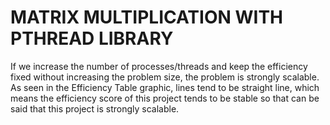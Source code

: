 # MATRIX MULTIPLICATION WITH PTHREAD LIBRARY
 If we increase the number of processes/threads and keep the efficiency fixed without increasing the problem size, the problem is strongly scalable. As seen in the Efficiency Table graphic, lines tend to be straight line, which means the efficiency score of this project tends to be stable so that can be said that this project is strongly scalable.

